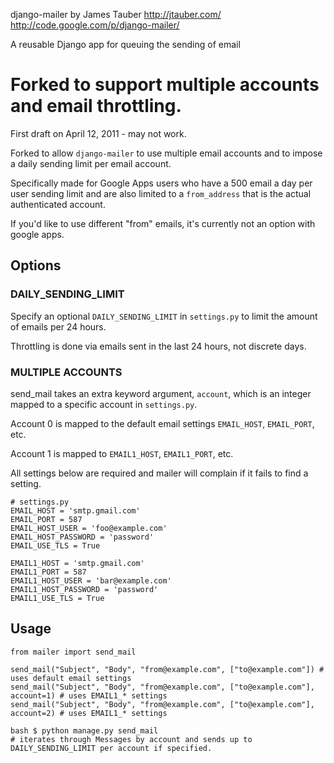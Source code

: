 django-mailer by James Tauber <http://jtauber.com/>
http://code.google.com/p/django-mailer/

A reusable Django app for queuing the sending of email



# Forked to support multiple accounts and email throttling.

First draft on April 12, 2011 - may not work. 

Forked to allow `django-mailer` to use multiple email accounts and to impose a daily sending limit per email account.

Specifically made for Google Apps users who have a 500 email a day per user sending limit and are also limited to a `from_address` that is the actual authenticated account.

If you'd like to use different "from" emails, it's currently not an option with google apps.




## Options

### DAILY_SENDING_LIMIT  
Specify an optional `DAILY_SENDING_LIMIT` in `settings.py` to limit the amount of emails per 24 hours.

Throttling is done via emails sent in the last 24 hours, not discrete days.



### MULTIPLE ACCOUNTS  
send_mail takes an extra keyword argument, `account`, which is an integer mapped to a specific account in `settings.py`.

Account 0 is mapped to the default email settings `EMAIL_HOST`, `EMAIL_PORT`, etc. 

Account 1 is mapped to `EMAIL1_HOST`, `EMAIL1_PORT`, etc. 

All settings below are required and mailer will complain if it fails to find a setting.

    # settings.py
    EMAIL_HOST = 'smtp.gmail.com'
    EMAIL_PORT = 587
    EMAIL_HOST_USER = 'foo@example.com'
    EMAIL_HOST_PASSWORD = 'password'
    EMAIL_USE_TLS = True

    EMAIL1_HOST = 'smtp.gmail.com'
    EMAIL1_PORT = 587
    EMAIL1_HOST_USER = 'bar@example.com'
    EMAIL1_HOST_PASSWORD = 'password'
    EMAIL1_USE_TLS = True

## Usage

    from mailer import send_mail

    send_mail("Subject", "Body", "from@example.com", ["to@example.com"]) # uses default email settings
    send_mail("Subject", "Body", "from@example.com", ["to@example.com"], account=1) # uses EMAIL1_* settings
    send_mail("Subject", "Body", "from@example.com", ["to@example.com"], account=2) # uses EMAIL1_* settings

    bash $ python manage.py send_mail
    # iterates through Messages by account and sends up to DAILY_SENDING_LIMIT per account if specified.